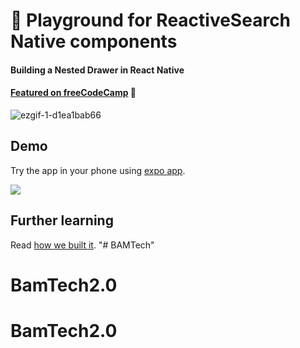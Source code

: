 # 📱 Playground for ReactiveSearch Native components
#### Building a Nested Drawer in React Native

#### [Featured on freeCodeCamp](https://medium.freecodecamp.org/how-to-build-a-nested-drawer-menu-with-react-native-a1c2fdcab6c9) :tada:

![ezgif-1-d1ea1bab66](https://user-images.githubusercontent.com/5961873/38978733-dc548a64-43d5-11e8-827e-2fe0b64cac9c.gif)

## Demo

Try the app in your phone using [expo app](https://expo.io/@dhruvdutt/native-kitchensink).

![](https://i.imgur.com/EkjqFcj.png)

## Further learning

Read [how we built it](https://medium.freecodecamp.org/how-to-build-a-nested-drawer-menu-with-react-native-a1c2fdcab6c9).
"# BAMTech" 
# BamTech2.0
# BamTech2.0

